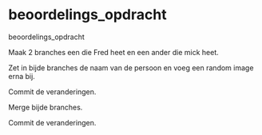 # beoordelings_opdracht
beoordelings_opdracht



Maak 2 branches een die Fred heet en een ander die mick heet.

Zet in bijde branches de naam van de persoon en voeg een random image erna bij.

Commit de veranderingen.

Merge bijde branches.

Commit de veranderingen.

